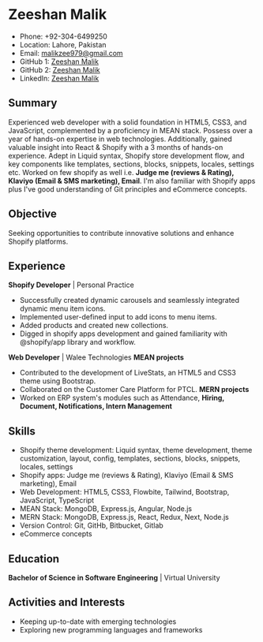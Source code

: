 # Zeeshan Malik
- Phone: +92-304-6499250
- Location: Lahore, Pakistan
- Email: malikzee979@gmail.com
- GitHub 1: [Zeeshan Malik](https://github.com/zmmalik)
- GitHub 2: [Zeeshan Malik](https://github.com/malikzee001)
- LinkedIn: [Zeeshan Malik](https://www.linkedin.com/in/zeeshan-malik)

## Summary
Experienced web developer with a solid foundation in HTML5, CSS3, and JavaScript, complemented by a proficiency in MEAN stack. Possess over a year of hands-on expertise in web technologies. Additionally, gained valuable insight into React & Shopify with a 3 months of hands-on experience. Adept in Liquid syntax, Shopify store development flow, and key components like templates, sections, blocks, snippets, locales, settings etc. Worked on few shopify as well i.e. **Judge me (reviews & Rating), Klaviyo (Email & SMS marketing), Email**. I'm also familiar with Shopify apps plus I've good understanding of Git principles and eCommerce concepts.

## Objective
Seeking opportunities to contribute innovative solutions and enhance Shopify platforms.

## Experience
**Shopify Developer** | Personal Practice
- Successfully created dynamic carousels and seamlessly integrated dynamic menu item icons.
- Implemented user-defined input to add icons to menu items.
- Added products and created new collections.
- Digged in shopify apps development and gained familiarity with @shopify/app library and workflow.

**Web Developer** | Walee Technologies
**MEAN projects**
- Contributed to the development of LiveStats, an HTML5 and CSS3 theme using Bootstrap.
- Collaborated on the Customer Care Platform for PTCL.
**MERN projects**
- Worked on ERP system's modules such as Attendance, **Hiring, Document, Notifications, Intern Management**

## Skills
- Shopify theme development: Liquid syntax, theme development, theme customization, layout, config, templates, sections, blocks, snippets, locales, settings
- Shopify apps: Judge me (reviews & Rating), Klaviyo (Email & SMS marketing), Email
- Web Development: HTML5, CSS3, Flowbite, Tailwind, Bootstrap, JavaScript, TypeScript
- MEAN Stack: MongoDB, Express.js, Angular, Node.js
- MERN Stack: MongoDB, Express.js, React, Redux, Next, Node.js
- Version Control: Git, GitHb, Bitbucket, Gitlab
- eCommerce concepts

## Education
**Bachelor of Science in Software Engineering** | Virtual University

## Activities and Interests
- Keeping up-to-date with emerging technologies
- Exploring new programming languages and frameworks
